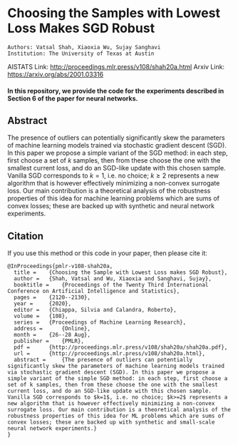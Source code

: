 # Choosing the Samples with Lowest Loss Makes SGD Robust     
 
    Authors: Vatsal Shah, Xiaoxia Wu, Sujay Sanghavi
    Institution: The University of Texas at Austin
    
AISTATS Link: http://proceedings.mlr.press/v108/shah20a.html
Arxiv Link: https://arxiv.org/abs/2001.03316 

#### In this repository, we provide the code for the experiments described in Section 6 of the paper for neural networks.
## Abstract
The presence of outliers can potentially significantly skew the parameters of machine learning models trained via stochastic gradient descent (SGD). In this paper we propose a simple variant of the SGD method: in each step, first choose a set of $k$ samples, then from these choose the one with the smallest current loss, and do an SGD-like update with this chosen sample. Vanilla SGD corresponds to $k=1$, i.e. no choice; $k\geq 2$ represents a new algorithm that is however effectively minimizing a non-convex surrogate loss. Our main contribution is a theoretical analysis of the robustness properties of this idea for machine learning problems which are sums of convex losses; these are backed up with synthetic and neural network experiments.

## Citation
If you use this method or this code in your paper, then please cite it:

```
@InProceedings{pmlr-v108-shah20a,
  title = 	 {Choosing the Sample with Lowest Loss makes SGD Robust},
  author = 	 {Shah, Vatsal and Wu, Xiaoxia and Sanghavi, Sujay},
  booktitle = 	 {Proceedings of the Twenty Third International Conference on Artificial Intelligence and Statistics},
  pages = 	 {2120--2130},
  year = 	 {2020},
  editor = 	 {Chiappa, Silvia and Calandra, Roberto},
  volume = 	 {108},
  series = 	 {Proceedings of Machine Learning Research},
  address = 	 {Online},
  month = 	 {26--28 Aug},
  publisher = 	 {PMLR},
  pdf = 	 {http://proceedings.mlr.press/v108/shah20a/shah20a.pdf},
  url = 	 {http://proceedings.mlr.press/v108/shah20a.html},
  abstract = 	 {The presence of outliers can potentially significantly skew the parameters of machine learning models trained via stochastic gradient descent (SGD). In this paper we propose a simple variant of the simple SGD method: in each step, first choose a set of k samples, then from these choose the one with the smallest current loss, and do an SGD-like update with this chosen sample. Vanilla SGD corresponds to $k=1$, i.e. no choice; $k>=2$ represents a new algorithm that is however effectively minimizing a non-convex surrogate loss. Our main contribution is a theoretical analysis of the robustness properties of this idea for ML problems which are sums of convex losses; these are backed up with synthetic and small-scale neural network experiments.}
}

```
